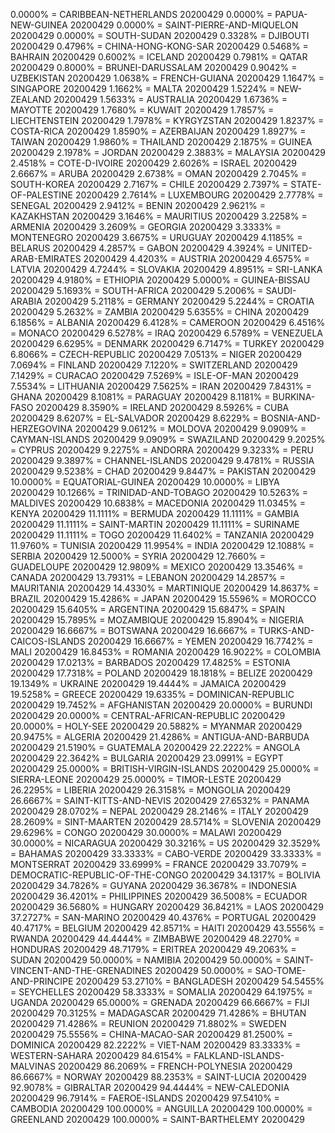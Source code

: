 0.0000% = CARIBBEAN-NETHERLANDS 20200429 
0.0000% = PAPUA-NEW-GUINEA 20200429 
0.0000% = SAINT-PIERRE-AND-MIQUELON 20200429 
0.0000% = SOUTH-SUDAN 20200429 
0.3328% = DJIBOUTI 20200429 
0.4796% = CHINA-HONG-KONG-SAR 20200429 
0.5468% = BAHRAIN 20200429 
0.6002% = ICELAND 20200429 
0.7981% = QATAR 20200429 
0.8000% = BRUNEI-DARUSSALAM 20200429 
0.9042% = UZBEKISTAN 20200429 
1.0638% = FRENCH-GUIANA 20200429 
1.1647% = SINGAPORE 20200429 
1.1662% = MALTA 20200429 
1.5224% = NEW-ZEALAND 20200429 
1.5633% = AUSTRALIA 20200429 
1.6736% = MAYOTTE 20200429 
1.7680% = KUWAIT 20200429 
1.7857% = LIECHTENSTEIN 20200429 
1.7978% = KYRGYZSTAN 20200429 
1.8237% = COSTA-RICA 20200429 
1.8590% = AZERBAIJAN 20200429 
1.8927% = TAIWAN 20200429 
1.9860% = THAILAND 20200429 
2.1875% = GUINEA 20200429 
2.1978% = JORDAN 20200429 
2.3883% = MALAYSIA 20200429 
2.4518% = COTE-D-IVOIRE 20200429 
2.6026% = ISRAEL 20200429 
2.6667% = ARUBA 20200429 
2.6738% = OMAN 20200429 
2.7045% = SOUTH-KOREA 20200429 
2.7167% = CHILE 20200429 
2.7397% = STATE-OF-PALESTINE 20200429 
2.7614% = LUXEMBOURG 20200429 
2.7778% = SENEGAL 20200429 
2.9412% = BENIN 20200429 
2.9621% = KAZAKHSTAN 20200429 
3.1646% = MAURITIUS 20200429 
3.2258% = ARMENIA 20200429 
3.2609% = GEORGIA 20200429 
3.3333% = MONTENEGRO 20200429 
3.6675% = URUGUAY 20200429 
4.1185% = BELARUS 20200429 
4.2857% = GABON 20200429 
4.3924% = UNITED-ARAB-EMIRATES 20200429 
4.4203% = AUSTRIA 20200429 
4.6575% = LATVIA 20200429 
4.7244% = SLOVAKIA 20200429 
4.8951% = SRI-LANKA 20200429 
4.9180% = ETHIOPIA 20200429 
5.0000% = GUINEA-BISSAU 20200429 
5.1693% = SOUTH-AFRICA 20200429 
5.2006% = SAUDI-ARABIA 20200429 
5.2118% = GERMANY 20200429 
5.2244% = CROATIA 20200429 
5.2632% = ZAMBIA 20200429 
5.6355% = CHINA 20200429 
6.1856% = ALBANIA 20200429 
6.4128% = CAMEROON 20200429 
6.4516% = MONACO 20200429 
6.5278% = IRAQ 20200429 
6.5789% = VENEZUELA 20200429 
6.6295% = DENMARK 20200429 
6.7147% = TURKEY 20200429 
6.8066% = CZECH-REPUBLIC 20200429 
7.0513% = NIGER 20200429 
7.0694% = FINLAND 20200429 
7.1220% = SWITZERLAND 20200429 
7.1429% = CURACAO 20200429 
7.5269% = ISLE-OF-MAN 20200429 
7.5534% = LITHUANIA 20200429 
7.5625% = IRAN 20200429 
7.8431% = GHANA 20200429 
8.1081% = PARAGUAY 20200429 
8.1181% = BURKINA-FASO 20200429 
8.3590% = IRELAND 20200429 
8.5926% = CUBA 20200429 
8.6207% = EL-SALVADOR 20200429 
8.6229% = BOSNIA-AND-HERZEGOVINA 20200429 
9.0612% = MOLDOVA 20200429 
9.0909% = CAYMAN-ISLANDS 20200429 
9.0909% = SWAZILAND 20200429 
9.2025% = CYPRUS 20200429 
9.2275% = ANDORRA 20200429 
9.3233% = PERU 20200429 
9.3897% = CHANNEL-ISLANDS 20200429 
9.4781% = RUSSIA 20200429 
9.5238% = CHAD 20200429 
9.8447% = PAKISTAN 20200429 
10.0000% = EQUATORIAL-GUINEA 20200429 
10.0000% = LIBYA 20200429 
10.1266% = TRINIDAD-AND-TOBAGO 20200429 
10.5263% = MALDIVES 20200429 
10.6838% = MACEDONIA 20200429 
11.0345% = KENYA 20200429 
11.1111% = BERMUDA 20200429 
11.1111% = GAMBIA 20200429 
11.1111% = SAINT-MARTIN 20200429 
11.1111% = SURINAME 20200429 
11.1111% = TOGO 20200429 
11.6402% = TANZANIA 20200429 
11.9760% = TUNISIA 20200429 
11.9954% = INDIA 20200429 
12.1088% = SERBIA 20200429 
12.5000% = SYRIA 20200429 
12.7660% = GUADELOUPE 20200429 
12.9809% = MEXICO 20200429 
13.3546% = CANADA 20200429 
13.7931% = LEBANON 20200429 
14.2857% = MAURITANIA 20200429 
14.4330% = MARTINIQUE 20200429 
14.8637% = BRAZIL 20200429 
15.4286% = JAPAN 20200429 
15.5596% = MOROCCO 20200429 
15.6405% = ARGENTINA 20200429 
15.6847% = SPAIN 20200429 
15.7895% = MOZAMBIQUE 20200429 
15.8904% = NIGERIA 20200429 
16.6667% = BOTSWANA 20200429 
16.6667% = TURKS-AND-CAICOS-ISLANDS 20200429 
16.6667% = YEMEN 20200429 
16.7742% = MALI 20200429 
16.8453% = ROMANIA 20200429 
16.9022% = COLOMBIA 20200429 
17.0213% = BARBADOS 20200429 
17.4825% = ESTONIA 20200429 
17.7318% = POLAND 20200429 
18.1818% = BELIZE 20200429 
19.1349% = UKRAINE 20200429 
19.4444% = JAMAICA 20200429 
19.5258% = GREECE 20200429 
19.6335% = DOMINICAN-REPUBLIC 20200429 
19.7452% = AFGHANISTAN 20200429 
20.0000% = BURUNDI 20200429 
20.0000% = CENTRAL-AFRICAN-REPUBLIC 20200429 
20.0000% = HOLY-SEE 20200429 
20.5882% = MYANMAR 20200429 
20.9475% = ALGERIA 20200429 
21.4286% = ANTIGUA-AND-BARBUDA 20200429 
21.5190% = GUATEMALA 20200429 
22.2222% = ANGOLA 20200429 
22.3642% = BULGARIA 20200429 
23.0991% = EGYPT 20200429 
25.0000% = BRITISH-VIRGIN-ISLANDS 20200429 
25.0000% = SIERRA-LEONE 20200429 
25.0000% = TIMOR-LESTE 20200429 
26.2295% = LIBERIA 20200429 
26.3158% = MONGOLIA 20200429 
26.6667% = SAINT-KITTS-AND-NEVIS 20200429 
27.6532% = PANAMA 20200429 
28.0702% = NEPAL 20200429 
28.2146% = ITALY 20200429 
28.2609% = SINT-MAARTEN 20200429 
28.5714% = SLOVENIA 20200429 
29.6296% = CONGO 20200429 
30.0000% = MALAWI 20200429 
30.0000% = NICARAGUA 20200429 
30.3216% = US 20200429 
32.3529% = BAHAMAS 20200429 
33.3333% = CABO-VERDE 20200429 
33.3333% = MONTSERRAT 20200429 
33.6999% = FRANCE 20200429 
33.7079% = DEMOCRATIC-REPUBLIC-OF-THE-CONGO 20200429 
34.1317% = BOLIVIA 20200429 
34.7826% = GUYANA 20200429 
36.3678% = INDONESIA 20200429 
36.4201% = PHILIPPINES 20200429 
36.5008% = ECUADOR 20200429 
36.5680% = HUNGARY 20200429 
36.8421% = LAOS 20200429 
37.2727% = SAN-MARINO 20200429 
40.4376% = PORTUGAL 20200429 
40.4717% = BELGIUM 20200429 
42.8571% = HAITI 20200429 
43.5556% = RWANDA 20200429 
44.4444% = ZIMBABWE 20200429 
48.2270% = HONDURAS 20200429 
48.7179% = ERITREA 20200429 
49.2063% = SUDAN 20200429 
50.0000% = NAMIBIA 20200429 
50.0000% = SAINT-VINCENT-AND-THE-GRENADINES 20200429 
50.0000% = SAO-TOME-AND-PRINCIPE 20200429 
53.2710% = BANGLADESH 20200429 
54.5455% = SEYCHELLES 20200429 
58.3333% = SOMALIA 20200429 
64.1975% = UGANDA 20200429 
65.0000% = GRENADA 20200429 
66.6667% = FIJI 20200429 
70.3125% = MADAGASCAR 20200429 
71.4286% = BHUTAN 20200429 
71.4286% = REUNION 20200429 
71.8802% = SWEDEN 20200429 
75.5556% = CHINA-MACAO-SAR 20200429 
81.2500% = DOMINICA 20200429 
82.2222% = VIET-NAM 20200429 
83.3333% = WESTERN-SAHARA 20200429 
84.6154% = FALKLAND-ISLANDS-MALVINAS 20200429 
86.2069% = FRENCH-POLYNESIA 20200429 
86.6667% = NORWAY 20200429 
88.2353% = SAINT-LUCIA 20200429 
92.9078% = GIBRALTAR 20200429 
94.4444% = NEW-CALEDONIA 20200429 
96.7914% = FAEROE-ISLANDS 20200429 
97.5410% = CAMBODIA 20200429 
100.0000% = ANGUILLA 20200429 
100.0000% = GREENLAND 20200429 
100.0000% = SAINT-BARTHELEMY 20200429 
